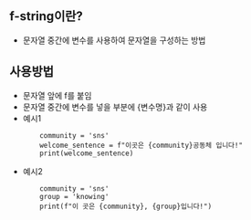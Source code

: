 ## f-string이란?
* 문자열 중간에 변수를 사용하여 문자열을 구성하는 방법


## 사용방법
* 문자열 앞에 f를 붙임
* 문자열 중간에 변수를 넣을 부분에 {변수명}과 같이 사용
* 예시1
    ```
        community = 'sns'
        welcome_sentence = f"이곳은 {community}공동체 입니다!"
        print(welcome_sentence)
    ```
* 예시2
    ```
        community = 'sns'
        group = 'knowing'
        print(f"이 곳은 {community}, {group}입니다!")
    ```
